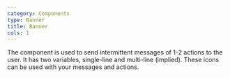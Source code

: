 ```yaml
---
category: Components
type: Banner
title: Banner
cols: 1
---
```


The component is used to send intermittent messages of 1-2 actions to the user. It has two variables, single-line and multi-line (implied). These icons can be used with your messages and actions.
